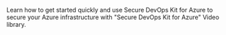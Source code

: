 Learn how to get started quickly and use Secure DevOps Kit for Azure to secure your Azure infrastructure with "Secure DevOps Kit for Azure" Video library.
